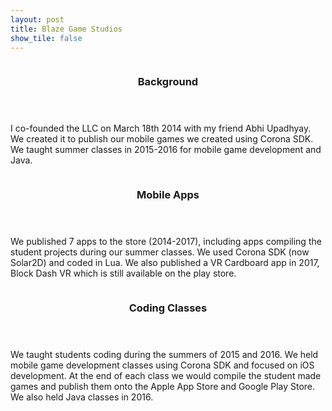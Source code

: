 ```yaml
---
layout: post
title: Blaze Game Studios
show_tile: false
---
```


<section id="two" class="spotlights">
 <section>
		<a class="image">
			<img src="{% link assets/images/blaze_logo.png %}" alt="" data-position="center center" />
		</a>
		<div class="content">
			<div class="inner">
				<header class="major">
					<h3>Background</h3>
				</header>
				<p>I co-founded the LLC on March 18th 2014 with my friend Abhi Upadhyay. We created it to publish our mobile games we created using Corona SDK. We taught summer classes in 2015-2016 for mobile game development and Java.</p>
			</div>
		</div>
	</section>
    <section>
		<a class="image">
			<img src="{% link assets/images/blazeIcons.PNG %}" alt="" data-position="center center" />
		</a>
		<div class="content">
			<div class="inner">
				<header class="major">
					<h3>Mobile Apps</h3>
				</header>
				<p>We published 7 apps to the store (2014-2017), including apps compiling the student projects during our summer classes. We used Corona SDK (now Solar2D) and coded in Lua. We also published a VR Cardboard app in 2017, Block Dash VR which is still available on the play store.</p>
			</div>
		</div>
	</section>
	<section>
		<a class="image">
			<img src="{% link assets/images/blazeFlyerImg.PNG %}" alt="" data-position="center center" />
		</a>
		<div class="content">
			<div class="inner">
				<header class="major">
					<h3>Coding Classes</h3>
				</header>
				<p>We taught students coding during the summers of 2015 and 2016. We held mobile game development classes using Corona SDK and focused on iOS development. At the end of each class we would compile the student made games and publish them onto the Apple App Store and Google Play Store. We also held Java classes in 2016.</p>
			</div>
		</div>
	</section>
</section>

